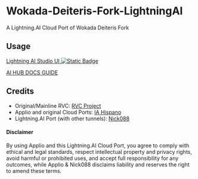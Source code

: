 # Wokada-Deiteris-Fork-LightningAI
A Lightning.AI Cloud Port of Wokada Deiteris Fork

## Usage
[Lightning AI Studio UI ![Static Badge](https://img.shields.io/badge/Lightning-Studio-%23792EE5?style=flat&logo=lightning&logoColor=%23792EE5&labelColor=white)
](https://lightning.ai/nick088/studios/applio-ui?view=public&section=featured)

[AI HUB DOCS GUIDE](https://docs.aihub.gg/rvc/cloud/applio-lightning-ai/)

## Credits
- Original/Mainline RVC: [RVC Project](https://github.com/RVC-Project/Retrieval-based-Voice-Conversion-WebUI)
- Applio and original Cloud Ports: [IA Hispano](https://github.com/IAHispano)
- Lightning.AI Port (with other tunnels): [Nick088](https://linktr.ee/Nick088)

#### **Disclaimer**
By using Applio and this Lightning.AI Cloud Port, you agree to comply with ethical and legal standards, respect intellectual property and privacy rights, avoid harmful or prohibited uses, and accept full responsibility for any outcomes, while Applio & Nick088 disclaims liability and reserves the right to amend these terms.
